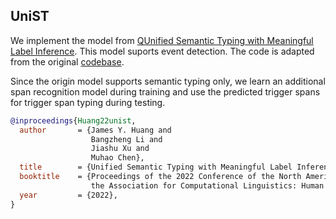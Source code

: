 ## UniST

We implement the model from [QUnified Semantic Typing with Meaningful Label Inference](https://arxiv.org/abs/2205.01826). This model suports event detection. The code is adapted from the original [codebase](https://github.com/luka-group/unist). 

Since the origin model supports semantic typing only, we learn an additional span recognition model during training and use the predicted trigger spans for trigger span typing during testing.


```bib
@inproceedings{Huang22unist,
  author       = {James Y. Huang and
                  Bangzheng Li and
                  Jiashu Xu and
                  Muhao Chen},
  title        = {Unified Semantic Typing with Meaningful Label Inference},
  booktitle    = {Proceedings of the 2022 Conference of the North American Chapter of
                  the Association for Computational Linguistics: Human Language Technologies (NAACL)},
  year         = {2022},
}
```
